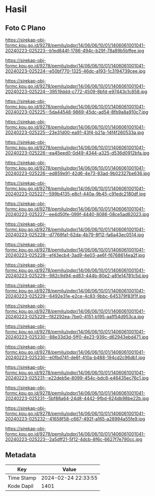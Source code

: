 # Hasil

## Foto C Plano

https://sirekap-obj-formc.kpu.go.id/9278/pemilu/pdpr/14/06/06/10/01/1406061001041-20240223-025223--b1ed844f-1786-494c-b29f-78a89b5bffee.jpg

https://sirekap-obj-formc.kpu.go.id/9278/pemilu/pdpr/14/06/06/10/01/1406061001041-20240223-025224--e50bf770-1325-46dc-a193-1c3194739cee.jpg

https://sirekap-obj-formc.kpu.go.id/9278/pemilu/pdpr/14/06/06/10/01/1406061001041-20240223-025224--39519ddd-c772-4509-8bfd-e97443c1c858.jpg

https://sirekap-obj-formc.kpu.go.id/9278/pemilu/pdpr/14/06/06/10/01/1406061001041-20240223-025225--5da44548-9869-45dc-ad54-8fb9a8a910c7.jpg

https://sirekap-obj-formc.kpu.go.id/9278/pemilu/pdpr/14/06/06/10/01/1406061001041-20240223-025225--23e31d00-ea91-43f4-b21a-14f4f260533a.jpg

https://sirekap-obj-formc.kpu.go.id/9278/pemilu/pdpr/14/06/06/10/01/1406061001041-20240223-025226--ea45eed0-0d49-4344-a325-d536d0912bfa.jpg

https://sirekap-obj-formc.kpu.go.id/9278/pemilu/pdpr/14/06/06/10/01/1406061001041-20240223-025226--ed859e91-42d6-4e73-83ad-9b02327be636.jpg

https://sirekap-obj-formc.kpu.go.id/9278/pemilu/pdpr/14/06/06/10/01/1406061001041-20240223-025227--599b4135-e8cf-440a-9b45-c91edc2180df.jpg

https://sirekap-obj-formc.kpu.go.id/9278/pemilu/pdpr/14/06/06/10/01/1406061001041-20240223-025227--ee4d50fe-099f-4440-8086-08ce5ad62023.jpg

https://sirekap-obj-formc.kpu.go.id/9278/pemilu/pdpr/14/06/06/10/01/1406061001041-20240223-025228--d7769fa1-62da-4b79-8f12-fa6a43ec0514.jpg

https://sirekap-obj-formc.kpu.go.id/9278/pemilu/pdpr/14/06/06/10/01/1406061001041-20240223-025228--ef43ecb4-3ad9-4e03-ae6f-f6768614ea2f.jpg

https://sirekap-obj-formc.kpu.go.id/9278/pemilu/pdpr/14/06/06/10/01/1406061001041-20240223-025229--982c9d94-ed83-444b-80e2-a81e14781c5d.jpg

https://sirekap-obj-formc.kpu.go.id/9278/pemilu/pdpr/14/06/06/10/01/1406061001041-20240223-025229--6492e31e-e2ce-4c83-9bbc-645379f83f1f.jpg

https://sirekap-obj-formc.kpu.go.id/9278/pemilu/pdpr/14/06/06/10/01/1406061001041-20240223-025229--f82292ea-7be0-4151-b195-aa1f54d953ca.jpg

https://sirekap-obj-formc.kpu.go.id/9278/pemilu/pdpr/14/06/06/10/01/1406061001041-20240223-025230--88e33d3d-5ff0-4e23-939c-d62943ebd471.jpg

https://sirekap-obj-formc.kpu.go.id/9278/pemilu/pdpr/14/06/06/10/01/1406061001041-20240223-025230--e0fbd741-de6f-410a-b488-194cd2c96db1.jpg

https://sirekap-obj-formc.kpu.go.id/9278/pemilu/pdpr/14/06/06/10/01/1406061001041-20240223-025231--e22deb5e-8099-454c-bdc8-e46435ec76c1.jpg

https://sirekap-obj-formc.kpu.go.id/9278/pemilu/pdpr/14/06/06/10/01/1406061001041-20240223-025231--5bf88a64-24d8-4442-9fbd-624db98be22b.jpg

https://sirekap-obj-formc.kpu.go.id/9278/pemilu/pdpr/14/06/06/10/01/1406061001041-20240223-025232--41658f58-c667-492f-a165-a28994a55fe9.jpg

https://sirekap-obj-formc.kpu.go.id/9278/pemilu/pdpr/14/06/06/10/01/1406061001041-20240223-025223--2a5dff21-5f12-4dcb-8f6c-6627f7e790cc.jpg


## Metadata

| Key        | Value               |
| ---------- | ------------------- |
| Time Stamp | 2024-02-24 22:33:55 |
| Kode Dapil | 1401                |



